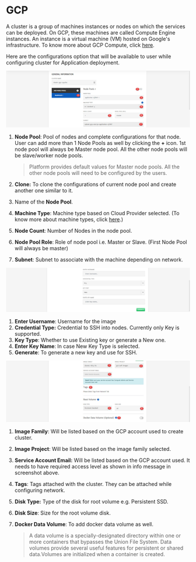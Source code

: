 # GCP

A cluster is a group of machines instances or nodes on which the services can be deployed. On GCP, these machines are called Compute Engine instances. An instance is a virtual machine (VM) hosted on Google's infrastructure. To know more about GCP Compute, click [here](https://cloud.google.com/compute).

Here are the configurations option that will be available to user while configuring cluster for Application deployment. 

![1](imgs/1.jpg)

1. **Node Pool**: Pool of nodes and complete configurations for that node. User can add more than 1 Node Pools as well by clicking the **+** icon. 1st node pool will always be Master node pool. All the other node pools will be slave/worker node pools. 

   > Platform provides default values for Master node pools. All the other node pools will need to be configured by the users. 

2. **Clone:** To clone the configurations of current node pool and create another one similar to it. 

3. Name of the **Node Pool**.

4. **Machine Type**: Machine type based on Cloud Provider selected.  (To know more about machine types, click [here](https://cloud.google.com/compute/docs/machine-types).)

5. **Node Count**: Number of Nodes in the node pool.

6. **Node Pool Role**: Role of node pool i.e. Master or Slave. (First Node Pool will always be master)

7. **Subnet**: Subnet to associate with the machine depending on network.

![2](imgs/2.jpg)

1. **Enter Username**: Username for the image
2. **Credential Type:** Credential to SSH into nodes. Currently only Key is supported. 
3. **Key Type**: Whether to use Existing key or generate a New one.
4. **Enter Key Name**: In case New Key Type is selected.
5. **Generate**: To generate a new key and use for SSH.

![3](imgs/3.jpg)

1. **Image Family**: Will be listed based on the GCP account used to create cluster. 

2. **Image Project**: Will be listed based on the image family selected.

3. **Service Account Email:** Will be listed based on the GCP account used. It needs to have required access level as shown in info message in screenshot above. 

4. **Tags**: Tags attached with the cluster. They can be attached while configuring network. 

5. **Disk Type:** Type of the disk for root volume e.g. Persistent SSD.

6. **Disk Size**: Size for the root volume disk.

7. **Docker Data Volume**: To add docker data volume as well.

   > A data volume is a specially-designated directory within one or more containers that bypasses the Union File System. Data volumes provide several useful features for persistent or shared data.Volumes are initialized when a container is created.